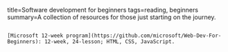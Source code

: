 title=Software development for beginners
tags=reading, beginners
summary=A collection of resources for those just starting on the journey.
~~~~~~

[Microsoft 12-week program](https://github.com/microsoft/Web-Dev-For-Beginners): 12-week, 24-lesson; HTML, CSS, JavaScript.

